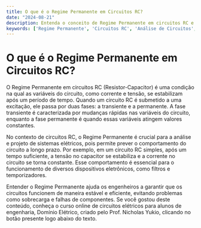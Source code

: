 ```yaml
---
title: O que é o Regime Permanente em Circuitos RC?
date: "2024-08-21"
description: Entenda o conceito de Regime Permanente em circuitos RC e sua importância na análise de circuitos elétricos.
keywords: ['Regime Permanente', 'Circuitos RC', 'Análise de Circuitos', 'Domínio Elétrico Labs']
---
```


# O que é o Regime Permanente em Circuitos RC?

O Regime Permanente em circuitos RC (Resistor-Capacitor) é uma condição na qual as variáveis do circuito, como corrente e tensão, se estabilizam após um período de tempo. Quando um circuito RC é submetido a uma excitação, ele passa por duas fases: a transiente e a permanente. A fase transiente é caracterizada por mudanças rápidas nas variáveis do circuito, enquanto a fase permanente é quando essas variáveis atingem valores constantes.

No contexto de circuitos RC, o Regime Permanente é crucial para a análise e projeto de sistemas elétricos, pois permite prever o comportamento do circuito a longo prazo. Por exemplo, em um circuito RC simples, após um tempo suficiente, a tensão no capacitor se estabiliza e a corrente no circuito se torna constante. Esse comportamento é essencial para o funcionamento de diversos dispositivos eletrônicos, como filtros e temporizadores.

Entender o Regime Permanente ajuda os engenheiros a garantir que os circuitos funcionem de maneira estável e eficiente, evitando problemas como sobrecarga e falhas de componentes. Se você gostou deste conteúdo, conheça o curso online de circuitos elétricos para alunos de engenharia, Domínio Elétrico, criado pelo Prof. Nicholas Yukio, clicando no botão presente logo abaixo do texto.